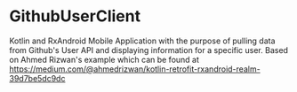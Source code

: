 # GithubUserClient
Kotlin and RxAndroid Mobile Application with the purpose of pulling data from Github's User API and displaying information for a specific user. Based on Ahmed Rizwan's example which can be found at https://medium.com/@ahmedrizwan/kotlin-retrofit-rxandroid-realm-39d7be5dc9dc
